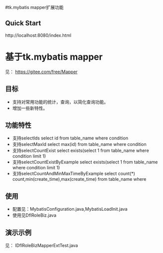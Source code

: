 #tk.mybatis mapper扩展功能

## Quick Start
http://localhost:8080/index.html

# 基于tk.mybatis mapper
见： https://gitee.com/free/Mapper

## 目标
* 支持对常用功能的统计，查询，以简化查询功能。
* 增加一些新特性。

## 功能特性
* 支持selectIds select id from table_name where condition
* 支持selectMaxId select max(id) from table_name where condition
* 支持selectCountExist select exists(select 1 from table_name where condition limit 1)
* 支持selectCountExistByExample select exists(select 1 from table_name where condition limit 1)
* 支持selectCountAndMinMaxTimeByExample select count(*) count,min(create_time),max(create_time) from table_name where 

## 使用
* 配置见：MybatisConfiguration.java,MybatisLoadInit.java
* 使用见DflRoleBiz.java

## 演示示例
见： IDflRoleBizMapperExtTest.java